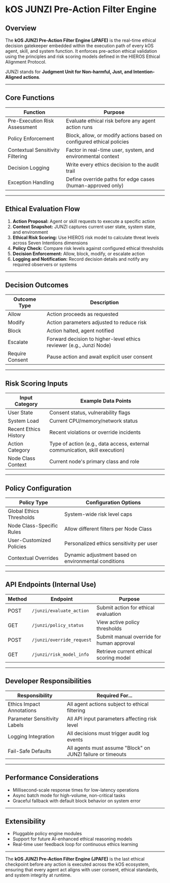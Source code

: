 # kOS JUNZI Pre-Action Filter Engine

## Overview
The **kOS JUNZI Pre-Action Filter Engine (JPAFE)** is the real-time ethical decision gatekeeper embedded within the execution path of every kOS agent, skill, and system function. It enforces pre-action ethical validation using the principles and risk scoring models defined in the HIEROS Ethical Alignment Protocol.

JUNZI stands for **Judgment Unit for Non-harmful, Just, and Intention-Aligned actions**.

---

## Core Functions

| Function                     | Purpose                                      |
|-------------------------- |------------------------------------------- |
| Pre-Execution Risk Assessment | Evaluate ethical risk before any agent action runs |
| Policy Enforcement          | Block, allow, or modify actions based on configured ethical policies |
| Contextual Sensitivity Filtering | Factor in real-time user, system, and environmental context |
| Decision Logging             | Write every ethics decision to the audit trail |
| Exception Handling           | Define override paths for edge cases (human-approved only) |

---

## Ethical Evaluation Flow

1. **Action Proposal:** Agent or skill requests to execute a specific action
2. **Context Snapshot:** JUNZI captures current user state, system state, and environment
3. **Ethical Risk Scoring:** Use HIEROS risk model to calculate threat levels across Seven Intentions dimensions
4. **Policy Check:** Compare risk levels against configured ethical thresholds
5. **Decision Enforcement:** Allow, block, modify, or escalate action
6. **Logging and Notification:** Record decision details and notify any required observers or systems

---

## Decision Outcomes

| Outcome Type         | Description                                |
|------------------ |------------------------------------- |
| Allow              | Action proceeds as requested          |
| Modify             | Action parameters adjusted to reduce risk |
| Block              | Action halted, agent notified          |
| Escalate           | Forward decision to higher-level ethics reviewer (e.g., Junzi Node) |
| Require Consent    | Pause action and await explicit user consent |

---

## Risk Scoring Inputs

| Input Category        | Example Data Points                      |
|------------------- |------------------------------------ |
| User State           | Consent status, vulnerability flags |
| System Load          | Current CPU/memory/network status   |
| Recent Ethics History | Recent violations or override incidents |
| Action Category      | Type of action (e.g., data access, external communication, skill execution) |
| Node Class Context   | Current node's primary class and role |

---

## Policy Configuration

| Policy Type           | Configuration Options                     |
|------------------- |------------------------------------- |
| Global Ethics Thresholds | System-wide risk level caps         |
| Node Class-Specific Rules | Allow different filters per Node Class |
| User-Customized Policies | Personalized ethics sensitivity per user |
| Contextual Overrides | Dynamic adjustment based on environmental conditions |

---

## API Endpoints (Internal Use)

| Method | Endpoint                | Purpose                              |
|------ |--------------------- |--------------------------------- |
| POST  | `/junzi/evaluate_action` | Submit action for ethical evaluation |
| GET   | `/junzi/policy_status`  | View active policy thresholds        |
| POST  | `/junzi/override_request` | Submit manual override for human approval |
| GET   | `/junzi/risk_model_info` | Retrieve current ethical scoring model |

---

## Developer Responsibilities

| Responsibility        | Required For...                     |
|------------------ |------------------------------- |
| Ethics Impact Annotations | All agent actions subject to ethical filtering |
| Parameter Sensitivity Labels | All API input parameters affecting risk level |
| Logging Integration | All decisions must trigger audit log events |
| Fail-Safe Defaults   | All agents must assume "Block" on JUNZI failure or timeouts |

---

## Performance Considerations

- Millisecond-scale response times for low-latency operations
- Async batch mode for high-volume, non-critical tasks
- Graceful fallback with default block behavior on system error

---

## Extensibility

- Pluggable policy engine modules
- Support for future AI-enhanced ethical reasoning models
- Real-time user feedback loop for continuous ethics learning

---

The **kOS JUNZI Pre-Action Filter Engine (JPAFE)** is the last ethical checkpoint before any action is executed across the kOS ecosystem, ensuring that every agent act aligns with user consent, ethical standards, and system integrity at runtime.

